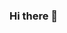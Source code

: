 ### Hi there 👋

<!--
**anmol1432/anmol1432** is a ✨ _special_ ✨ repository because its `README.md` (this file) appears on your GitHub profile.

Here are some ideas to get you started:

- 🔭 I’m currently working on ... My self 😇
- 🌱 I’m currently learning ... ⚛️ Next.js
- 👯 I’m looking to collaborate on ...
- 🤔 I’m looking for help with ...
- 💬 Ask me about ... Punjab
- 📫 How to reach me: ... ig @pythoner121
- 😄 Pronouns: ...
- ⚡ Fun fact: ... 
-->

